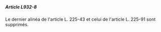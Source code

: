 ##### Article L932-8

Le dernier alinéa de l'article L. 225-43 et celui de l'article L. 225-91 sont supprimés.

